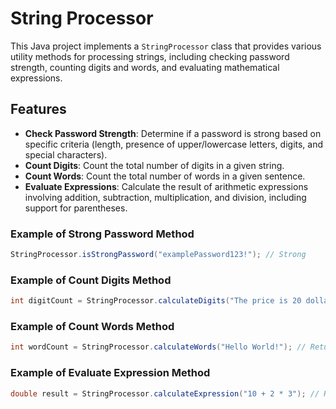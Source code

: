 # String Processor

This Java project implements a `StringProcessor` class that provides various utility methods for processing strings, including checking password strength, counting digits and words, and evaluating mathematical expressions.

## Features

- **Check Password Strength**: Determine if a password is strong based on specific criteria (length, presence of upper/lowercase letters, digits, and special characters).
- **Count Digits**: Count the total number of digits in a given string.
- **Count Words**: Count the total number of words in a given sentence.
- **Evaluate Expressions**: Calculate the result of arithmetic expressions involving addition, subtraction, multiplication, and division, including support for parentheses.

### Example of Strong Password Method

```java
StringProcessor.isStrongPassword("examplePassword123!"); // Strong
```

### Example of Count Digits Method

```java
int digitCount = StringProcessor.calculateDigits("The price is 20 dollars."); // Returns 2
```

### Example of Count Words Method

```java
int wordCount = StringProcessor.calculateWords("Hello World!"); // Returns 2
```

### Example of Evaluate Expression Method

```java
double result = StringProcessor.calculateExpression("10 + 2 * 3"); // Returns 16
```
